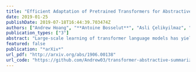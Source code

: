 ```yaml
---
title: "Efficient Adaptation of Pretrained Transformers for Abstractive Summarization"
date: 2019-01-25
publishDate: 2019-07-18T16:44:39.703474Z
authors: ["Andrew Hoang", "**Antoine Bosselut**", "Asli Çelikyilmaz", "Yejin Choi"]
publication_types: ["3"]
abstract: "Large-scale learning of transformer language models has yielded improvements on a variety of natural language understanding tasks. Whether they can be effectively adapted for summarization, however, has been less explored, as the learned representations are less seamlessly integrated into existing neural text production architectures. In this work, we propose two solutions for efficiently adapting pretrained transformer language models as text summarizers: source embeddings and domain-adaptive training. We test these solutions on three abstractive summarization datasets, achieving new state of the art performance on two of them. Finally, we show that these improvements are achieved by producing more focused summaries with fewer superfluous and that performance improvements are more pronounced on more abstractive datasets."
featured: false
publication: "*arXiv*"
url_pdf: "http://arxiv.org/abs/1906.00138"
url_code: "https://github.com/Andrew03/transformer-abstractive-summarization"
---
```


